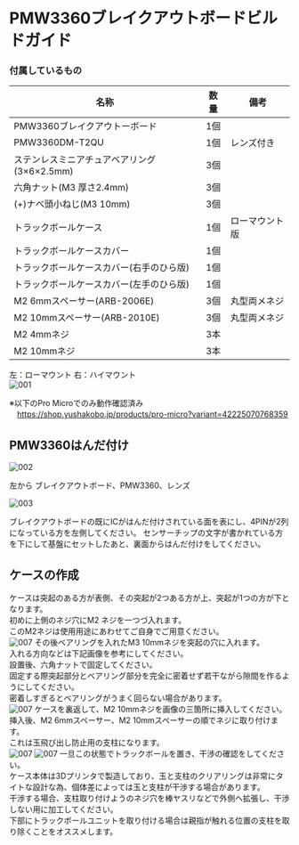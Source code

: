 # PMW3360ブレイクアウトボードビルドガイド

### 付属しているもの

|名称|数量|備考|
|----|:---:|----|
|PMW3360ブレイクアウトーボード|1個||
|PMW3360DM-T2QU|1個|レンズ付き|
|ステンレスミニアチュアベアリング(3×6×2.5mm)|3個||
|六角ナット(M3 厚さ2.4mm)|3個||
|(+)ナベ頭小ねじ(M3 10mm)|3個||
|トラックボールケース|1個|ローマウント版|
|トラックボールケースカバー|1個||
|トラックボールケースカバー(右手のひら版)|1個||
|トラックボールケースカバー(左手のひら版)|1個||
|M2 6mmスペーサー(ARB-2006E)|3個|丸型両メネジ|
|M2 10mmスペーサー(ARB-2010E)|3個|丸型両メネジ|
|M2 4mmネジ|3本|
|M2 10mmネジ|3本|
  
左：ローマウント  右：ハイマウント  
![001](https://github.com/kushima8/Reex/assets/58157342/8a78b063-16f9-4286-8d3e-3098f63cdd9f)

※以下のPro Microでのみ動作確認済み  
　https://shop.yushakobo.jp/products/pro-micro?variant=42225070768359

## PMW3360はんだ付け 

![002](https://github.com/kushima8/Reex/assets/58157342/4637c450-5275-44bb-b1aa-09bb3c98bc29)

左から  ブレイクアウトボード、PMW3360、レンズ  

![003](https://github.com/kushima8/Reex/assets/58157342/f40630b1-ba37-4f84-9b5e-92b727c7bb9a)

ブレイクアウトボードの既にICがはんだ付けされている⾯を表にし、4PINが2列になっている方を左側してください。
センサーチップの⽂字が書かれている⽅を下にして基盤にセットしたあと、裏面からはんだ付けをしてください。

## ケースの作成

ケースは突起のある方が表側、その突起が2つある⽅が上、突起が1つの方が下となります。  
初めに上側のネジ⽳にM2 ネジを⼀つづ⼊れます。  
このM2ネジは使用用途にあわせてご自身でご用意ください。<br>
![007](https://user-images.githubusercontent.com/58157342/234977202-8e4176d8-7a0e-4f62-ad2a-53df21a2acc8.JPG)
その後ベアリングを入れたM3 10mmネジを突起の穴に入れます。  
入れる方向などは下記画像を参考にしてください。  
設置後、六角ナットで固定してください。  
固定する際突起部分とベアリング部分を完全に密着せず若干ながら隙間を作るようにしてください。  
密着しすぎるとベアリングがうまく回らない場合があります。<br>
![007](https://user-images.githubusercontent.com/58157342/234977353-ee923e26-73f6-49c2-a75a-65f784d3f31f.JPG)
ケースを裏返して、M2 10mmネジを画像の三箇所に挿入してください。  
挿入後、M2 6mmスペーサー、M2 10mmスペーサーの順でネジに取り付けます。  
これは玉飛び出し防止用の支柱になります。<br>
![007](https://user-images.githubusercontent.com/58157342/234977419-2490f4e2-41cc-4ec2-8b80-28b67c1d7c68.JPG)
![007](https://user-images.githubusercontent.com/58157342/234977441-af8062cf-d598-4191-a983-1763e4bfcdbd.JPG)
一旦この状態でトラックボールを置き、干渉の確認をしてください。  
ケース本体は3Dプリンタで製造しており、玉と支柱のクリアリングは非常にタイトな設計な為、個体差によっては玉と支柱が干渉する場合があります。  
干渉する場合、支柱取り付けようのネジ穴を棒ヤスリなどで外側へ拡張し、干渉しない用に加工してください。  
下部にトラックボールユニットを取り付ける場合は親指が触れる位置の支柱を取り除くことをオススメします。  
